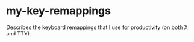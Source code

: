 # my-key-remappings
Describes the keyboard remappings that I use for productivity (on both X and TTY).
